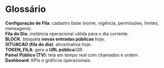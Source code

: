 # Glossário

**Configuração de Fila**: cadastro base (nome, vigência, permissões, limites, mensagens).  
**Fila do Dia**: instância operacional válida para o dia corrente.  
**BLOCK**: bloqueia **novas entradas públicas** hoje.  
**SITUACAO (fila do dia)**: ativa/inativa hoje.  
**TOKEN_FILA**: gera a **URL pública**/QR.  
**Painel Público (TV)**: tela em tempo real com chamados e ordem.  
**Dashboard**: KPIs e gráficos operacionais.
